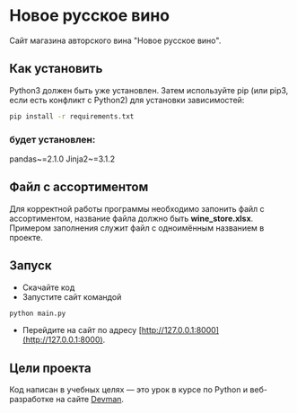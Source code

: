 # Новое русское вино

Сайт магазина авторского вина "Новое русское вино".

## Как установить

Python3 должен быть уже установлен. Затем используйте pip 
(или pip3, если есть конфликт с Python2) для установки зависимостей:

```bash
pip install -r requirements.txt
``` 

### будет установлен:

pandas~=2.1.0
Jinja2~=3.1.2

## Файл с ассортиментом

Для корректной работы программы необходимо запонить файл
с ассортиментом, название файла должно быть **wine_store.xlsx**.
Примером заполнения служит файл с одноимённым названием в проекте.

## Запуск

- Скачайте код
- Запустите сайт командой 
```bash
python main.py
```
- Перейдите на сайт по адресу [http://127.0.0.1:8000](http://127.0.0.1:8000).

## Цели проекта

Код написан в учебных целях — это урок в курсе по Python и веб-разработке на сайте [Devman](https://dvmn.org).
